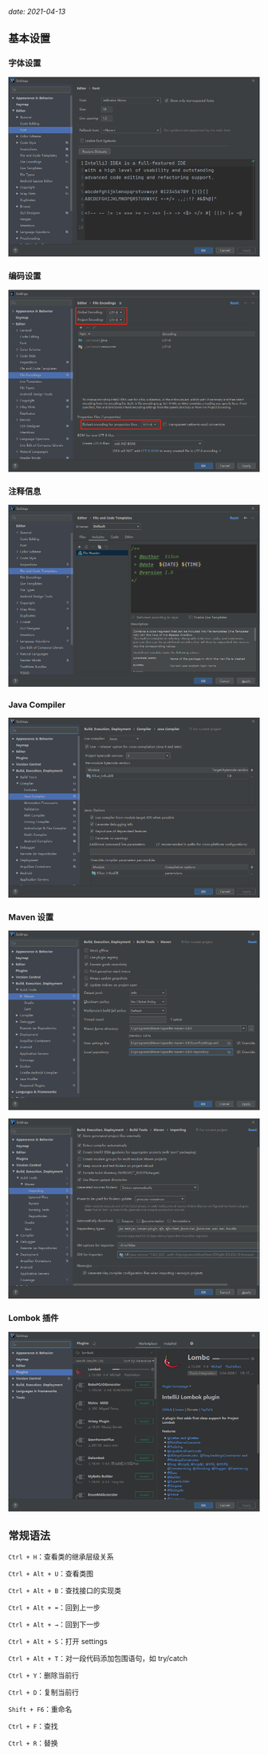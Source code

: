 *date: 2021-04-13*

## 基本设置

### 字体设置

![image-20220401094240564](idea/image-20220401094240565.png)

### 编码设置

![image-20220407105335024](idea/image-20220407105335024.png)

### 注释信息

![image-20220402095038092](idea/image-20220402095038092.png)

### Java Compiler

![image-20220401102004494](idea/image-20220401102004494.png)

### Maven 设置

![image-20220401100252388](idea/image-20220401100252388.png)

![image-20220401103319190](idea/image-20220401103319190.png)

### Lombok 插件

![image-20220401101309290](idea/image-20220401101309290.png)

## 常规语法

`Ctrl + H`：查看类的继承层级关系

`Ctrl + Alt + U`：查看类图

`Ctrl + Alt + B`：查找接口的实现类

`Ctrl + Alt + ⬅`：回到上一步

`Ctrl + Alt + →`：回到下一步

`Ctrl + Alt + S`：打开 settings

`Ctrl + Alt + T`：对一段代码添加包围语句，如 try/catch

`Ctrl + Y`：删除当前行

`Ctrl + D`：复制当前行

`Shift + F6`：重命名

`Ctrl + F`：查找

`Ctrl + R`：替换
